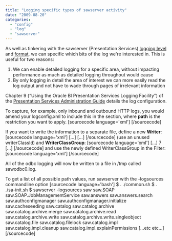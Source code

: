 ```yaml
---
title: "Logging specific types of sawserver activity"
date: "2009-08-20"
categories: 
  - "config"
  - "log"
  - "sawserver"
---
```


As well as tinkering with the sawserver (Presentation Services) [logging level](/2009/07/23/sawserver-logging-configuration-logconfig.xml/) and [format](/2009/08/19/sawserver-log-short-format/), we can specific which bits of the log we're interested in. This is useful for two reasons:

1. We can enable detailed logging for a specific area, without impacting performance as much as detailed logging throughout would cause
2. By only logging in detail the area of interest we can more easily read the log output and not have to wade through pages of irrelevant information

Chapter 9 (“Using the Oracle BI Presentation Services Logging Facility”) of the [Presentation Services Administration Guide](http://download.oracle.com/docs/cd/E10415_01/doc/bi.1013/b31766.pdf) details the log configuration.

To capture, for example, only inbound and outbound HTTP logs, you would amend your logconfig.xml to include this in the <Filters> section, where **path** is the restriction you want to apply. \[sourcecode language='xml'\] \[/sourcecode\]

If you want to write the information to a separate file, define a new **Writer**: \[sourcecode language='xml'\] \[...\] \[...\] \[/sourcecode\] (use an unused writerClassId) and **WriterClassGroup**: \[sourcecode language='xml'\] \[...\] 7 \[...\] \[/sourcecode\] and use the newly defined WriterClassGroup in the Filter: \[sourcecode language='xml'\] \[/sourcecode\]

All of the odbc logging will now be written to a file in /tmp called sawodbc0.log.

To get a list of all possible path values, run sawserver with the -logsources commandline option \[sourcecode language='bash'\] $ . ./common.sh $ . ./sa-init.sh $ sawserver -logsources saw saw.SOAP saw.SOAP.JobManagementService saw.answers saw.answers.search saw.authconfigmanager saw.authconfigmanager.initialize saw.cacheseeding saw.catalog saw.catalog.archive saw.catalog.archive.merge saw.catalog.archive.read saw.catalog.archive.write saw.catalog.archive.write.singleobject saw.catalog.file saw.catalog.filelock saw.catalog.impl saw.catalog.impl.cleanup saw.catalog.impl.explainPermissions \[...etc etc...\] \[/sourcecode\]
